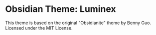 # Obsidian Theme: Luminex
This theme is based on the original "Obsidianite" theme by Benny Guo.  
Licensed under the MIT License.
